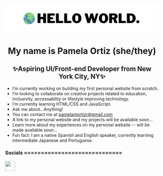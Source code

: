 ![MasterHead](banner.png) 
<h1 align="center">My name is Pamela Ortiz (she/they)</h1>
<h2 align="center">✨Aspiring UI/Front-end Developer from New York City, NY✨</h2>

* I’m currently working on building my first personal website from scratch.
* I’m looking to collaborate on creative projects related to education, inclusivity, accessability or lifestyle improving technology.
* I’m currently learning HTML/CSS and JavaScript.
* Ask me about...Anything!
* You can contact me at [pamelamortizr@gmail.com](mailto:pamelamortizr@gmail.com)
* A link to my personal website and my projects will be available soon...
* Learn more about my experiences on my personal website -- will be made available soon...
* Fun fact: I am a native Spanish and English speaker, currently learning intermediate Japanese and Portuguese.

### Socials =============================  

<p align="left"> <a href="https://www.github.com/pamelamor" target="_blank" rel="noreferrer"><img src="https://raw.githubusercontent.com/danielcranney/readme-generator/main/public/icons/socials/linkedin.svg" width="32" height="32" /></a></p>





